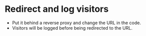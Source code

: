 # Redirect and log visitors
- Put it behind a reverse proxy and change the URL in the code.
- Visitors will be logged before being redirected to the URL.
